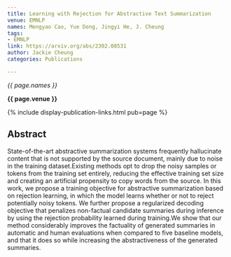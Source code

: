 ```yaml
---
title: Learning with Rejection for Abstractive Text Summarization
venue: EMNLP
names: Mengyao Cao, Yue Dong, Jingyi He, J. Cheung
tags:
- EMNLP
link: https://arxiv.org/abs/2302.08531
author: Jackie Cheung
categories: Publications

---
```


*{{ page.names }}*

**{{ page.venue }}**

{% include display-publication-links.html pub=page %}

## Abstract

State-of-the-art abstractive summarization systems frequently hallucinate content that is not supported by the source document, mainly due to noise in the training dataset.Existing methods opt to drop the noisy samples or tokens from the training set entirely, reducing the effective training set size and creating an artificial propensity to copy words from the source. In this work, we propose a training objective for abstractive summarization based on rejection learning, in which the model learns whether or not to reject potentially noisy tokens. We further propose a regularized decoding objective that penalizes non-factual candidate summaries during inference by using the rejection probability learned during training.We show that our method considerably improves the factuality of generated summaries in automatic and human evaluations when compared to five baseline models, and that it does so while increasing the abstractiveness of the generated summaries.